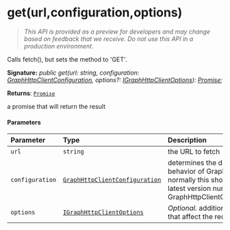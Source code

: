 # get(url,configuration,options)

> _This API is provided as a preview for developers and may change based on feedback that we receive.  Do not use this API in a production environment._

Calls fetch(), but sets the method to 'GET'.

**Signature:** _public get(url: string, configuration: [GraphHttpClientConfiguration](../../sp-http.api/class/graphhttpclientconfiguration.md),
    options?: [IGraphHttpClientOptions](../../sp-http.api/interface/igraphhttpclientoptions.md)): [Promise](../../web-apis.api/class/promise.md)<GraphHttpClientResponse>;_

**Returns**: [`Promise`](../../web-apis.api/class/promise.md)<GraphHttpClientResponse>



a promise that will return the result

#### Parameters


| Parameter	   | Type    | Description |
|:-------------|:---------------|:------------|
| `url`    | `string` | the URL to fetch |
| `configuration`    | [`GraphHttpClientConfiguration`](../../sp-http.api/class/graphhttpclientconfiguration.md) | determines the default behavior of GraphHttpClient; normally this should be the latest version number from GraphHttpClientConfigurations |
| `options`    | [`IGraphHttpClientOptions`](../../sp-http.api/interface/igraphhttpclientoptions.md) | _Optional._ additional options that affect the request |



